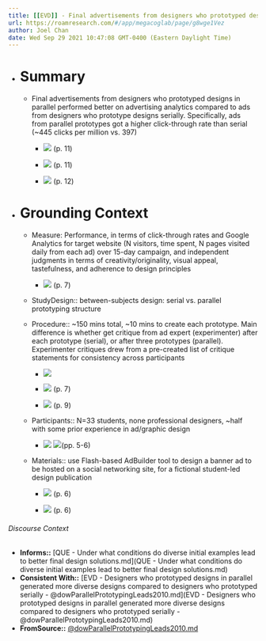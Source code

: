 ```yaml
---
title: [[EVD]] - Final advertisements from designers who prototyped designs in parallel performed better on advertising analytics compared to ads from designers who prototype designs serially - [[@dowParallelPrototypingLeads2010]]
url: https://roamresearch.com/#/app/megacoglab/page/g8wge1Vez
author: Joel Chan
date: Wed Sep 29 2021 10:47:08 GMT-0400 (Eastern Daylight Time)
---
```


- # Summary

    - Final advertisements from designers who prototyped designs in parallel performed better on advertising analytics compared to ads from designers who prototype designs serially. Specifically, ads from parallel prototypes got a higher click-through rate than serial (~445 clicks per million vs. 397)

        - ![](https://firebasestorage.googleapis.com/v0/b/firescript-577a2.appspot.com/o/imgs%2Fapp%2Fmegacoglab%2FeIN7Nl_RrD.png?alt=media&token=90054d95-ac31-41f6-a6bb-de10623d4e4a) (p. 11)

        - ![](https://firebasestorage.googleapis.com/v0/b/firescript-577a2.appspot.com/o/imgs%2Fapp%2Fmegacoglab%2Fi1cZ3GCvbk.png?alt=media&token=8b17d98d-957d-4adf-9085-491d4c2ef9da) (p. 11)

        - ![](https://firebasestorage.googleapis.com/v0/b/firescript-577a2.appspot.com/o/imgs%2Fapp%2Fmegacoglab%2FNtrnAGDHH5.png?alt=media&token=5338a6a7-a57e-4dc7-9497-60ad513f3bfe) (p. 12)
- # Grounding Context

    - Measure: Performance, in terms of click-through rates and Google Analytics for target website (N visitors, time spent, N pages visited daily from each ad) over 15-day campaign, and independent judgments in terms of creativity/originality, visual appeal, tastefulness, and adherence to design principles

        - ![](https://firebasestorage.googleapis.com/v0/b/firescript-577a2.appspot.com/o/imgs%2Fapp%2Fmegacoglab%2FZC8jubVwoo.png?alt=media&token=6f913c0b-6adb-41ff-9800-d4a216835fdf) (p. 7)

    - StudyDesign:: between-subjects design: serial vs. parallel prototyping structure

    - Procedure:: ~150 mins total, ~10 mins to create each prototype. Main difference is whether get critique from ad expert (experimenter) after each prototype (serial), or after three prototypes (parallel). Experimenter critiques drew from a pre-created list of critique statements for consistency across participants

        - ![](https://firebasestorage.googleapis.com/v0/b/firescript-577a2.appspot.com/o/imgs%2Fapp%2Fmegacoglab%2FaK2jEh8nU3.png?alt=media&token=4e7b4e58-2e48-425d-9f85-429bbbb60df6)

        - ![](https://firebasestorage.googleapis.com/v0/b/firescript-577a2.appspot.com/o/imgs%2Fapp%2Fmegacoglab%2FQiSEbomJ7O.png?alt=media&token=6a034943-2eb6-4d22-a763-f78aebbebcec) (p. 7)

        - ![](https://firebasestorage.googleapis.com/v0/b/firescript-577a2.appspot.com/o/imgs%2Fapp%2Fmegacoglab%2F2iNV3dowQU.png?alt=media&token=658ce4e6-8a38-4d8c-aef7-6b17fbeb20eb) (p. 9)

    - Participants:: N=33 students, none professional designers, ~half with some prior experience in ad/graphic design

        - ![](https://firebasestorage.googleapis.com/v0/b/firescript-577a2.appspot.com/o/imgs%2Fapp%2Fmegacoglab%2FtWLhVEzb1X.png?alt=media&token=9536bf92-05d6-4521-98e4-e4943860b6fd) 
![](https://firebasestorage.googleapis.com/v0/b/firescript-577a2.appspot.com/o/imgs%2Fapp%2Fmegacoglab%2FmUHK4M7lCe.png?alt=media&token=b1a79bd6-665f-4558-a9c1-107dde0fb196)(pp. 5-6)

    - Materials:: use Flash-based AdBuilder tool to design a banner ad to be hosted on a social networking site, for a fictional student-led design publication

        - ![](https://firebasestorage.googleapis.com/v0/b/firescript-577a2.appspot.com/o/imgs%2Fapp%2Fmegacoglab%2FyuHo1Ej1QT.png?alt=media&token=e9394c59-fcc9-4854-8fd5-c38e625f4d25) (p. 6)

        - ![](https://firebasestorage.googleapis.com/v0/b/firescript-577a2.appspot.com/o/imgs%2Fapp%2Fmegacoglab%2FuGkbPv9Lat.png?alt=media&token=f8034f0b-4cc4-4970-834d-82f3d1206e0b) (p. 6)

###### Discourse Context

- **Informs::** [QUE - Under what conditions do diverse initial examples lead to better final design solutions.md](QUE - Under what conditions do diverse initial examples lead to better final design solutions.md)
- **Consistent With::** [EVD - Designers who prototyped designs in parallel generated more diverse designs compared to designers who prototyped serially - @dowParallelPrototypingLeads2010.md](EVD - Designers who prototyped designs in parallel generated more diverse designs compared to designers who prototyped serially - @dowParallelPrototypingLeads2010.md)
- **FromSource::** [@dowParallelPrototypingLeads2010.md](@dowParallelPrototypingLeads2010.md)

